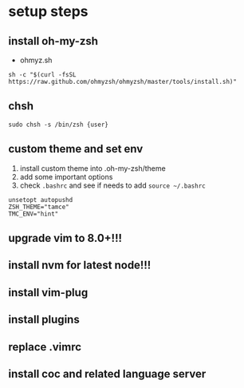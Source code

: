 # setup steps

## install oh-my-zsh
* ohmyz.sh
```
sh -c "$(curl -fsSL https://raw.github.com/ohmyzsh/ohmyzsh/master/tools/install.sh)"
```

## chsh
```
sudo chsh -s /bin/zsh {user}
```

## custom theme and set env
1. install custom theme into .oh-my-zsh/theme
2. add some important options
3. check `.bashrc` and see if needs to add `source ~/.bashrc`

```
unsetopt autopushd
ZSH_THEME="tamce"
TMC_ENV="hint"
```

## upgrade vim to 8.0+!!!
## install nvm for latest node!!!
## install vim-plug
## install plugins
## replace .vimrc
## install coc and related language server

